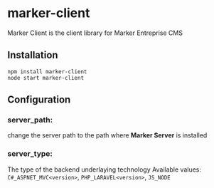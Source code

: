 marker-client
=============
Marker Client is the client library for Marker Entreprise CMS


## Installation
    npm install marker-client
    node start marker-client


## Configuration
### server_path:
change the server path to the path where **Marker Server** is installed

### server_type:
The type of the backend underlaying technology
Available values: `C#_ASPNET_MVC<version>`, `PHP_LARAVEL<version>`, `JS_NODE`


